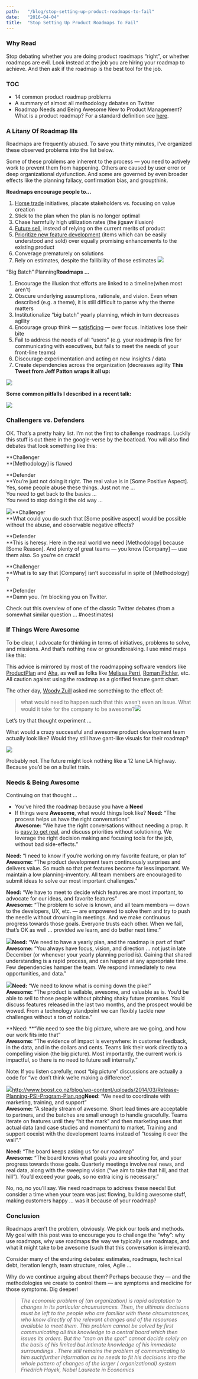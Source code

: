 ```yaml
---
path:	"/blog/stop-setting-up-product-roadmaps-to-fail"
date:	"2016-04-04"
title:	"Stop Setting Up Product Roadmaps To Fail"
---
```


### Why Read

Stop debating whether you are doing product roadmaps “right”, or whether roadmaps are evil. Look instead at the job you are hiring your roadmap to achieve. And then ask if the roadmap is the best tool for the job.

### TOC

* 14 common product roadmap problems
* A summary of almost all methodology debates on Twitter
* Roadmap Needs and Being Awesome
New to Product Management? What is a product roadmap? For a standard definition see [here](http://www.aha.io/roadmapping/guide/product-roadmap).

### A Litany Of Roadmap Ills

Roadmaps are frequently abused. To save you thirty minutes, I’ve organized these observed problems into the list below.

Some of these problems are inherent to the process — you need to actively work to prevent them from happening. Others are caused by user error or deep organizational dysfunction. And some are governed by even broader effects like the planning fallacy, confirmation bias, and groupthink.

**Roadmaps encourage people to…**

1. [Horse trade](https://en.wikipedia.org/wiki/Horse_trading) initiatives, placate stakeholders vs. focusing on value creation
2. Stick to the plan when the plan is no longer optimal
3. Chase harmfully high utilization rates (the jigsaw illusion)
4. [Future sell](https://signalvnoise.com/posts/694-you-dont-need-a-product-road-map), instead of relying on the current merits of product
5. [Prioritize new feature development](https://blog.intercom.io/where-do-you-suck-where-does-it-matter/) (items which can be easily understood and sold) over equally promising enhancements to the existing product
6. Converage prematurely on solutions
7. Rely on estimates, despite the fallibility of those estimates
![](/images/1*lOyg3v-GPArdMfHFP558mA.png)

“Big Batch” Planning**Roadmaps …**

1. Encourage the illusion that efforts are linked to a timeline(when most aren’t)
2. Obscure underlying assumptions, rationale, and vision. Even when described (e.g. a theme), it is still difficult to parse why the theme matters
3. Institutionalize “big batch” yearly planning, which in turn decreases agility
4. Encourage group think — [satisficing](https://en.wikipedia.org/wiki/Satisficing) — over focus. Initiatives lose their bite
5. Fail to address the needs of all “users” (e.g. your roadmap is fine for communicating with executives, but fails to meet the needs of your front-line teams)
6. Discourage experimentation and acting on new insights / data
7. Create dependencies across the organization (decreases agility
**This Tweet from Jeff Patton wraps it all up:**

![](/images/0*_5HN1gHKLCGXKDr1.)

**Some common pitfalls I described in a recent talk:**

![](/images/1*fD83hoX1EY5rVzT5ERx4dw.png)

### Challengers vs. Defenders

OK. That’s a pretty hairy list. I’m not the first to challenge roadmaps. Luckily this stuff is out there in the google-verse by the boatload. You will also find debates that look something like this:

**Challenger  
**[Methodology] is flawed

**Defender  
**You’re just not doing it right. The real value is in [Some Positive Aspect]. Yes, some people abuse these things. Just not me …  
You need to get back to the basics …  
You need to stop doing it the old way …

![](/images/1*eXUqdtEc2SMBg2H5xxCg4Q.png)**Challenger  
**What could you do such that [Some positive aspect] would be possible without the abuse, and observable negative effects?

**Defender  
**This is heresy. Here in the real world we need [Methodology] because [Some Reason]. And plenty of great teams — you know [Company] — use them also. So you’re on crack!

**Challenger  
**What is to say that [Company] isn’t successful in spite of [Methodology] ?

**Defender  
**Damn you. I’m blocking you on Twitter.

Check out this overview of one of the classic Twitter debates (from a somewhat similar question … #noestimates)

### If Things Were Awesome

To be clear, I advocate for thinking in terms of initiatives, problems to solve, and missions. And that’s nothing new or groundbreaking. I use mind maps like this:

This advice is mirrored by most of the roadmapping software vendors like [ProductPlan](http://www.productplan.com/) and [Aha](http://www.aha.io/?utm_source=google&utm_medium=ppc&utm_campaign=brand_search&gclid=CJKj-bHg88sCFYMehgodOFoMzw), as well as folks like [Melissa Perri](https://medium.com/u/d5387b79efe8), [Roman Pichler](https://medium.com/u/9562e5263e32), etc. All caution against using the roadmap as a glorified feature gantt chart.

The other day, [Woody Zuill](https://twitter.com/WoodyZuill?ref_src=twsrc%5Egoogle%7Ctwcamp%5Eserp%7Ctwgr%5Eauthor) asked me something to the effect of:


> what would need to happen such that this wasn’t even an issue. What would it take for the company to be awesome?![](/images/0*hPu3Zi5A1i1Ngos-.)

Let’s try that thought experiment …

What would a crazy successful and awesome product development team actually look like? Would they still have gant-like visuals for their roadmap?

![](/images/0*MJyRcuIpGEG5pxgB.)

Probably not. The future might look nothing like a 12 lane LA highway. Because you’d be on a bullet train.

### Needs & Being Awesome

Continuing on that thought …

* You’ve hired the roadmap because you have a **Need**
* If things were **Awesome**, what would things look like?
**Need:** “The process helps us have the right conversations”  
**Awesome:** “We have the right conversations without needing a prop. It is [easy to get real](http://www.amazon.com/gp/product/B005UQYKVE/ref=dp-kindle-redirect?ie=UTF8&btkr=1), and discuss priorities without solutioning. We leverage the right decision making and focusing tools for the job, without bad side-effects.”

**Need:** “I need to know if you’re working on my favorite feature, or plan to”  
**Awesome:** “The product development team continuously surprises and delivers value. So much so that pet features become far less important. We maintain a low planning-inventory. All team members are encouraged to submit ideas to solve our most important challenges.”

**Need:** “We have to meet to decide which features are most important, to advocate for our ideas, and favorite features”  
**Awesome:** “The problem to solve is known, and all team members — down to the developers, UX, etc. — are empowered to solve them and try to push the needle without drowning in meetings. And we make continuous progress towards those goals. Everyone trusts each other. When we fail, that’s OK as well … provided we learn, and do better next time.”

![](/images/1*PgeB1tI_4pjT0T23wFF-Hw.png)**Need:** “We need to have a yearly plan, and the roadmap is part of that”  
**Awesome:** “You always have focus, vision, and direction … not just in late December (or whenever your yearly planning period is). Gaining that shared understanding is a rapid process, and can happen at any appropriate time. Few dependencies hamper the team. We respond immediately to new opportunities, and data.”

![](/images/1*f0IF-fzFXv4G8r_iz9lGsw.png)**Need:** “We need to know what is coming down the pike!”  
**Awesome:** “The product is sellable, awesome, and valuable as is. You’d be able to sell to those people without pitching shaky future promises. You’d discuss features released in the last two months, and the prospect would be wowed. From a technology standpoint we can flexibly tackle new challenges without a ton of notice.”

**Need: **“We need to see the big picture, where are we going, and how our work fits into that”  
**Awesome:** “The evidence of impact is everywhere: in customer feedback, in the data, and in the dollars and cents. Teams link their work directly to a compelling vision (the big picture). Most importantly, the current work is impactful, so there is no need to future sell internally.”

Note: If you listen carefully, most “big picture” discussions are actually a code for “we don’t think we’re making a difference”.

![](/images/0*2votZLbfcMxlPYKP.)<http://www.boost.co.nz/blog/wp-content/uploads/2014/03/Release-Planning-PSI-Program-Plan.png>**Need**: “We need to coordinate with marketing, training, and support”  
**Awesome:** “A steady stream of awesome. Short lead times are acceptable to partners, and the batches are small enough to handle gracefully. Teams iterate on features until they “hit the mark” and then marketing uses that actual data (and case studies and momentum) to market. Training and support coexist with the development teams instead of “tossing it over the wall”.”

**Need:** “The board keeps asking us for our roadmap”  
**Awesome:** “The board knows what goals you are shooting for, and your progress towards those goals. Quarterly meetings involve real news, and real data, along with the sweeping vision (“we aim to take that hill, and that hill”). You’d exceed your goals, so no extra icing is necessary.”

No, no, no you’ll say. We need roadmaps to address these needs! But consider a time when your team was just flowing, building awesome stuff, making customers happy … was it because of your roadmap?

### Conclusion

Roadmaps aren’t the problem, obviously. We pick our tools and methods. My goal with this post was to encourage you to challenge the “why”: why use roadmaps, why use roadmaps the way we typically use roadmaps, and what it might take to be awesome (such that this conversation is irrelevant).

Consider many of the enduring debates: estimates, roadmaps, technical debt, iteration length, team structure, roles, Agile …

Why do we continue arguing about them? Perhaps because they — and the methodologies we create to control them — are symptoms and medicine for those symptoms. Dig deeper!


> *The economic problem of (an organization) is rapid adaptation to changes in its particular circumstances. Then, the ultimate decisions must be left to the people who are familiar with these circumstances, who know directly of the relevant changes and of the resources available to meet them. This problem cannot be solved by first communicating all this knowledge to a central board which then issues its orders. But the “man on the spot” cannot decide solely on the basis of his limited but intimate knowledge of his immediate surroundings . There still remains the problem of communicating to him suchfurther information as he needs to fit his decisions into the whole pattern of changes of the larger ( organizational) system  
> Friedrich Hayek, Nobel Laureate in Economics*